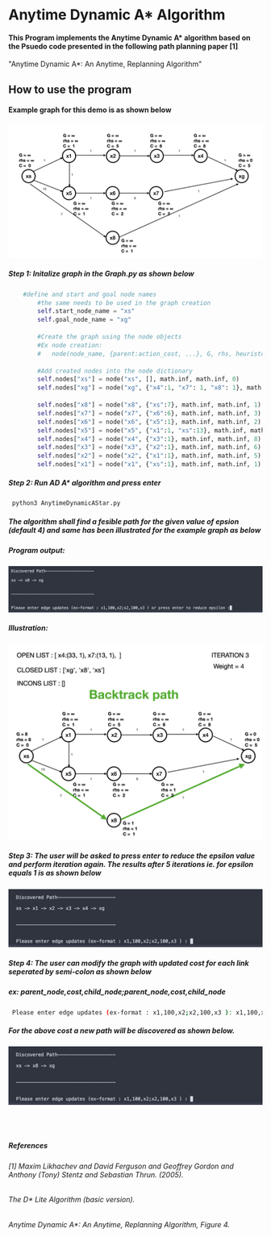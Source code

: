 # Anytime Dynamic A* Algorithm
#### This Program implements the Anytime Dynamic A* algorithm based on the Psuedo code presented in the following path planning paper [1]

"Anytime Dynamic A\*: An Anytime, Replanning Algorithm" 


## How to use the program
#### Example graph for this demo is as shown below

![Alt text](./images/1.png?raw=true "Initial graph")

##### Step 1: Initalize graph in the Graph.py as shown below

```python 
    #define and start and goal node names
        #the same needs to be used in the graph creation
        self.start_node_name = "xs"
        self.goal_node_name = "xg"

        #Create the graph using the node objects
        #Ex node creation: 
        #   node(node_name, {parent:action_cost, ...}, G, rhs, heuristc_cost_to_come)

        #Add created nodes into the node dictionary
        self.nodes["xs"] = node("xs", [], math.inf, math.inf, 0)
        self.nodes["xg"] = node("xg", {"x4":1, "x7": 1, "x8": 1}, math.inf, 0, 5)

        self.nodes["x8"] = node("x8", {"xs":7}, math.inf, math.inf, 1)
        self.nodes["x7"] = node("x7", {"x6":6}, math.inf, math.inf, 3)
        self.nodes["x6"] = node("x6", {"x5":1}, math.inf, math.inf, 2)
        self.nodes["x5"] = node("x5", {"x1":1, "xs":13}, math.inf, math.inf, 1)
        self.nodes["x4"] = node("x4", {"x3":1}, math.inf, math.inf, 8)
        self.nodes["x3"] = node("x3", {"x2":1}, math.inf, math.inf, 6)
        self.nodes["x2"] = node("x2", {"x1":1}, math.inf, math.inf, 5)
        self.nodes["x1"] = node("x1", {"xs":1}, math.inf, math.inf, 1)

```


##### Step 2: Run AD A* algorithm and press enter
``` sh
 python3 AnytimeDynamicAStar.py
```

##### The algorithm shall find a fesible path for the given value of epsion (default 4) and same has been illustrated for the example graph as below

#####  Program output:

![Alt text](./images/2.png?raw=true "Discovered optimal path")

#####  Illustration:
![Alt text](./images/3.png?raw=true "Discovered optimal path")

##### Step 3: The user will be asked to press enter to reduce the epsilon value and perform iteration again. The results after 5 iterations ie. for epsilon equals 1 is as shown below

![Alt text](./images/4.png?raw=true "Introducing Dynamic obstacle in the graph")

##### Step 4: The user can modify the graph with updated cost for each link seperated by semi-colon as shown below 

##### ex: parent_node,cost,child_node;parent_node,cost,child_node

``` sh
 Please enter edge updates (ex-format : x1,100,x2;x2,100,x3 ): x1,100,x2
```
##### For the above cost a new path will be discovered as shown below.

![Alt text](./images/5.png?raw=true "Initial graph")

###### <br />
##### References
###### <a id="1">[1]</a>  Maxim Likhachev and David Ferguson and Geoffrey Gordon and Anthony (Tony) Stentz and Sebastian Thrun. (2005). 
###### The D* Lite Algorithm (basic version).
###### Anytime Dynamic A\*: An Anytime, Replanning Algorithm, Figure 4.